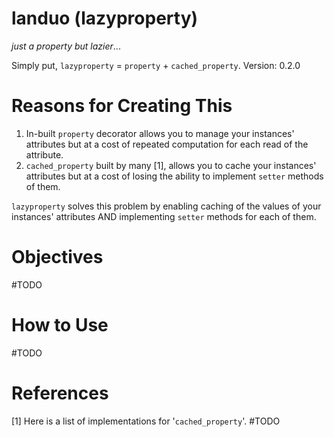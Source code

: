 # landuo (lazyproperty)
_just a property but lazier_...

Simply put, `lazyproperty` = `property` + `cached_property`.
Version: 0.2.0

# Reasons for Creating This
1. In-built `property` decorator allows you to manage your instances' attributes but at a cost of repeated computation for each read of the attribute.
2. `cached_property` built by many [1], allows you to cache your instances' attributes but at a cost of losing the ability to implement `setter` methods of them.

`lazyproperty` solves this problem by enabling caching of the values of your instances' attributes AND implementing `setter` methods for each of them.

# Objectives
#TODO

# How to Use
#TODO

# References
[1] Here is a list of implementations for '`cached_property`'.
#TODO


